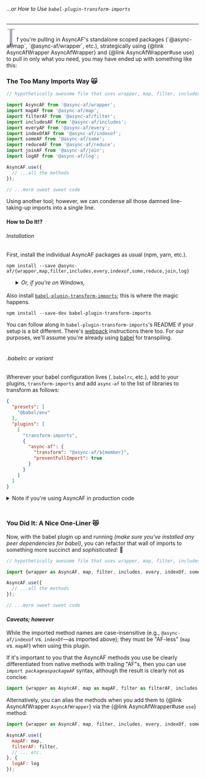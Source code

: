 _...or How to Use `babel-plugin-transform-imports`_
<br><br>
<hr><br>
<span style="font: 72px Times New Roman, serif; color: #ADACB5; float: left; margin-right: 3px; line-height: .12;">I</span>f you're pulling in AsyncAF's standalone scoped packages (`@async-af/map`, `@async-af/wrapper`, etc.), strategically using {@link AsyncAfWrapper AsyncAfWrapper} and {@link AsyncAfWrapper#use use} to pull in only what you need, you may have ended up with something like this:

### The Too Many Imports Way 🙀

```js
// hypothetically awesome file that uses wrapper, map, filter, includes, every, indexof, some, reduce, join, and log

import AsyncAF from '@async-af/wrapper';
import mapAF from '@async-af/map';
import filterAF from '@async-af/filter';
import includesAF from '@async-af/includes';
import everyAF from '@async-af/every';
import indexOfAF from '@async-af/indexof';
import someAF from '@async-af/some';
import reduceAF from '@async-af/reduce';
import joinAF from '@async-af/join';
import logAF from '@async-af/log';

AsyncAF.use({
  // ...all the methods
});

// ...more sweet sweet code

```

Using another tool; however, we can condense all those damned line-taking-up imports into a single line.

#### How to Do It⁉️

###### Installation

First, install the individual AsyncAF packages as usual (npm, yarn, etc.).

```
npm install --save @async-af/{wrapper,map,filter,includes,every,indexof,some,reduce,join,log}
```
<details style="margin-left: 24px; padding-top: -18px;"><summary><em>Or, if you're on Windows,</em></summary>
```
npm install --save @async-af/wrapper @async-af/map @async-af/filter @async-af/includes @async-af/every @async-af/indexof @async-af/some @async-af/reduce @async-af/join @async-af/log
```
</details>

<br>
Also install <a href="https://www.npmjs.com/package/babel-plugin-transform-imports" target="_blank"><code>babel-plugin-transform-imports</code></a>; this is where the magic happens.

```
npm install --save-dev babel-plugin-transform-imports
```

You can follow along in `babel-plugin-transform-imports`'s README if your setup is a bit different. There's <a href="https://webpack.js.org/" target=_blank>webpack</a> instructions there too. For our purposes, we'll assume you're already using <a href="https://babeljs.io/" target=_blank>babel</a> for transpiling.
<br><br>
###### _.babelrc or variant_

Wherever your babel configuration lives (`.babelrc`, etc.), add to your plugins, `transform-imports` and add `async-af` to the list of libraries to transform as follows:

```json
{
  "presets": [
    "@babel/env"
  ],
  "plugins": [
    [
      "transform-imports",
      {
        "async-af": {
          "transform": "@async-af/${member}",
          "preventFullImport": true
        }
      }
    ]
  ]
}
```

<details><summary>Note if you're using AsyncAF in production code</summary>
Don't forget to use the appropriate version if you need production/minified code or if you're targeting legacy browsers. If so, replace the path in `"transform": "@async-af/${member}"` with:
<br>
<table align=left><th align=left style="padding: 0px 30px 0px 30px">mode</th><th align=left style="padding: 0px 30px 0px 30px">browsers</th><th align=left style="padding: 0px 30px 0px 30px">path</th><br>
<tr><td style="padding: 0px 30px 0px 30px">development</td><td style="padding: 0px 30px 0px 30px">modern (ES6+)</td><td style="padding: 0px 30px 0px 30px"><code>@async-af/${member}</code></td></tr>
<tr><td style="padding: 0px 30px 0px 30px">development</td><td style="padding: 0px 30px 0px 30px">legacy (ES5+)</td><td style="padding: 0px 30px 0px 30px"><code>@async-af/${member}/legacy</code></td></tr>
<tr><td style="padding: 0px 30px 0px 30px">production</td><td style="padding: 0px 30px 0px 30px">modern (ES6+)</td><td style="padding: 0px 30px 0px 30px"><code>@async-af/${member}/min</code></td></tr>
<tr><td style="padding: 0px 30px 0px 30px">production</td><td style="padding: 0px 30px 0px 30px">legacy (ES5+)</td><td style="padding: 0px 30px 0px 30px"><code>@async-af/${member}/legacy/min</code></td></tr>
</table>

<br>
</details>

<h3 style=clear:both;padding-top:24px;>You Did It: A Nice One-Liner 😻</h3>

Now, with the babel plugin up and running _(make sure you've installed any peer dependencies for babel)_, you can refactor that wall of imports to something more succinct and _sophisticated_: 🥃

```js
// hypothetically awesome file that uses wrapper, map, filter, includes, every, indexof, some, reduce, join, and log

import {wrapper as AsyncAF, map, filter, includes, every, indexOf, some, reduce, join, log} from 'async-af';

AsyncAF.use({
  // ...all the methods
});

// ...more sweet sweet code

```

#### _Caveats; however_

While the imported method names are case-insensitive (e.g., `@async-af/indexof` vs. `indexOf`—as imported above); they must be "AF-less" (`map` vs. `mapAF`) when using this plugin.

If it's important to you that the AsyncAF methods you use be clearly differentiated from native methods with trailing "AF"s, then you can use `import`_` package`_` as `_`packageAF`_ syntax, although the result is clearly not as concise:

```js
import {wrapper as AsyncAF, map as mapAF, filter as filterAF, includes as includesAF, every as everyAF, indexOf as indexOfAF, some as someAF, reduce as reduceAF, join as joinAF, log as logAF} from 'async-af';
```

Alternatively, you can alias the methods when you add them to {@link AsyncAfWrapper `AsyncAfWrapper`} via the {@link AsyncAfWrapper#use `use`} method:

```js
import {wrapper as AsyncAF, map, filter, includes, every, indexOf, some, reduce, join, log} from 'async-af';

AsyncAF.use({
  mapAF: map,
  filterAF: filter,
  // ... etc.
}, {
  logAF: log
});

```
